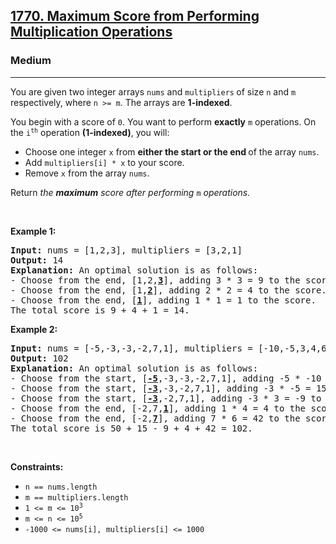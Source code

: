 <h2><a href="https://leetcode.com/problems/maximum-score-from-performing-multiplication-operations/">1770. Maximum Score from Performing Multiplication Operations</a></h2><h3>Medium</h3><hr><div style="user-select: auto;" data-read-aloud-multi-block="true"><p style="user-select: auto;">You are given two integer arrays <code style="user-select: auto;">nums</code> and <code style="user-select: auto;">multipliers</code><strong style="user-select: auto;"> </strong>of size <code style="user-select: auto;">n</code> and <code style="user-select: auto;">m</code> respectively, where <code style="user-select: auto;">n &gt;= m</code>. The arrays are <strong style="user-select: auto;">1-indexed</strong>.</p>

<p style="user-select: auto;">You begin with a score of <code style="user-select: auto;">0</code>. You want to perform <strong style="user-select: auto;">exactly</strong> <code style="user-select: auto;">m</code> operations. On the <code style="user-select: auto;">i<sup style="user-select: auto;">th</sup></code> operation <strong style="user-select: auto;">(1-indexed)</strong>, you will:</p>

<ul style="user-select: auto;">
	<li style="user-select: auto;">Choose one integer <code style="user-select: auto;">x</code> from <strong style="user-select: auto;">either the start or the end </strong>of the array <code style="user-select: auto;">nums</code>.</li>
	<li style="user-select: auto;">Add <code style="user-select: auto;">multipliers[i] * x</code> to your score.</li>
	<li style="user-select: auto;">Remove <code style="user-select: auto;">x</code> from the array <code style="user-select: auto;">nums</code>.</li>
</ul>

<p style="user-select: auto;">Return <em style="user-select: auto;">the <strong style="user-select: auto;">maximum</strong> score after performing </em><code style="user-select: auto;">m</code> <em style="user-select: auto;">operations.</em></p>

<p style="user-select: auto;">&nbsp;</p>
<p style="user-select: auto;"><strong style="user-select: auto;">Example 1:</strong></p>

<pre style="user-select: auto;"><strong style="user-select: auto;">Input:</strong> nums = [1,2,3], multipliers = [3,2,1]
<strong style="user-select: auto;">Output:</strong> 14
<strong style="user-select: auto;">Explanation:</strong>&nbsp;An optimal solution is as follows:
- Choose from the end, [1,2,<strong style="user-select: auto;"><u style="user-select: auto;">3</u></strong>], adding 3 * 3 = 9 to the score.
- Choose from the end, [1,<strong style="user-select: auto;"><u style="user-select: auto;">2</u></strong>], adding 2 * 2 = 4 to the score.
- Choose from the end, [<strong style="user-select: auto;"><u style="user-select: auto;">1</u></strong>], adding 1 * 1 = 1 to the score.
The total score is 9 + 4 + 1 = 14.</pre>

<p style="user-select: auto;"><strong style="user-select: auto;">Example 2:</strong></p>

<pre style="user-select: auto;"><strong style="user-select: auto;">Input:</strong> nums = [-5,-3,-3,-2,7,1], multipliers = [-10,-5,3,4,6]
<strong style="user-select: auto;">Output:</strong> 102
<strong style="user-select: auto;">Explanation: </strong>An optimal solution is as follows:
- Choose from the start, [<u style="user-select: auto;"><strong style="user-select: auto;">-5</strong></u>,-3,-3,-2,7,1], adding -5 * -10 = 50 to the score.
- Choose from the start, [<strong style="user-select: auto;"><u style="user-select: auto;">-3</u></strong>,-3,-2,7,1], adding -3 * -5 = 15 to the score.
- Choose from the start, [<strong style="user-select: auto;"><u style="user-select: auto;">-3</u></strong>,-2,7,1], adding -3 * 3 = -9 to the score.
- Choose from the end, [-2,7,<strong style="user-select: auto;"><u style="user-select: auto;">1</u></strong>], adding 1 * 4 = 4 to the score.
- Choose from the end, [-2,<strong style="user-select: auto;"><u style="user-select: auto;">7</u></strong>], adding 7 * 6 = 42 to the score. 
The total score is 50 + 15 - 9 + 4 + 42 = 102.
</pre>

<p style="user-select: auto;">&nbsp;</p>
<p style="user-select: auto;"><strong style="user-select: auto;">Constraints:</strong></p>

<ul style="user-select: auto;">
	<li style="user-select: auto;"><code style="user-select: auto;">n == nums.length</code></li>
	<li style="user-select: auto;"><code style="user-select: auto;">m == multipliers.length</code></li>
	<li style="user-select: auto;"><code style="user-select: auto;">1 &lt;= m &lt;= 10<sup style="user-select: auto;">3</sup></code></li>
	<li style="user-select: auto;"><code style="user-select: auto;">m &lt;= n &lt;= 10<sup style="user-select: auto;">5</sup></code><code style="user-select: auto;"> </code></li>
	<li style="user-select: auto;"><code style="user-select: auto;">-1000 &lt;= nums[i], multipliers[i] &lt;= 1000</code></li>
</ul>
</div>